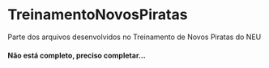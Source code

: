 # TreinamentoNovosPiratas
Parte dos arquivos desenvolvidos no Treinamento de Novos Piratas do NEU
#### Não está completo, preciso completar...
